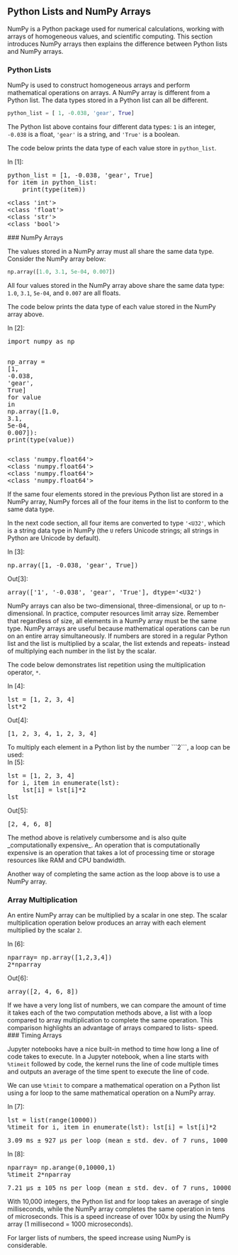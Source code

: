
## Python Lists and NumPy Arrays
NumPy is a Python package used for numerical calculations, working with arrays of homogeneous values, and scientific computing. This section introduces NumPy arrays then explains the difference between Python lists and NumPy arrays.
### Python Lists

NumPy is used to construct homogeneous arrays and perform mathematical operations on arrays. A NumPy array is different from a Python list. The data types stored in a Python list can all be different.

```python
python_list = [ 1, -0.038, 'gear', True]
```

The Python list above contains four different data types: ```1``` is an integer, ```-0.038``` is a float, ```'gear'``` is a string, and ```'True'``` is a boolean.

The code below prints the data type of each value store in ```python_list```.
<div class="cell border-box-sizing code_cell rendered">
<div class="input">
<div class="prompt input_prompt">In&nbsp;[1]:</div>
<div class="inner_cell">
    <div class="input_area">
<div class=" highlight hl-ipython3"><pre><span></span><span class="n">python_list</span> <span class="o">=</span> <span class="p">[</span><span class="mi">1</span><span class="p">,</span> <span class="o">-</span><span class="mf">0.038</span><span class="p">,</span> <span class="s1">&#39;gear&#39;</span><span class="p">,</span> <span class="kc">True</span><span class="p">]</span>
<span class="k">for</span> <span class="n">item</span> <span class="ow">in</span> <span class="n">python_list</span><span class="p">:</span>
    <span class="nb">print</span><span class="p">(</span><span class="nb">type</span><span class="p">(</span><span class="n">item</span><span class="p">))</span>
</pre></div>

</div>
</div>
</div>

<div class="output_wrapper">
<div class="output">


<div class="output_area">

<div class="prompt"></div>


<div class="output_subarea output_stream output_stdout output_text">
<pre>&lt;class &#39;int&#39;&gt;
&lt;class &#39;float&#39;&gt;
&lt;class &#39;str&#39;&gt;
&lt;class &#39;bool&#39;&gt;
</pre>
</div>
</div>

</div>
</div>

</div>
### NumPy Arrays

The values stored in a NumPy array must all share the same data type. Consider the NumPy array below:

```python
np.array([1.0, 3.1, 5e-04, 0.007])
```

All four values stored in the NumPy array above share the same data type: ```1.0```, ```3.1```, ```5e-04```, and ```0.007``` are all floats.

The code below prints the data type of each value stored in the NumPy array above.
<div class="cell border-box-sizing code_cell rendered">
<div class="input">
<div class="prompt input_prompt">In&nbsp;[2]:</div>
<div class="inner_cell">
    <div class="input_area">
<div class=" highlight hl-ipython3"><pre><span></span><span class="kn">import</span> <span class="nn">numpy</span> <span class="k">as</span> <span class="nn">np</span>

<span class="n">np_array</span> <span class="o">=</span> <span class="p">[</span><span class="mi">1</span><span class="p">,</span> <span class="o">-</span><span class="mf">0.038</span><span class="p">,</span> <span class="s1">&#39;gear&#39;</span><span class="p">,</span> <span class="kc">True</span><span class="p">]</span>
<span class="k">for</span> <span class="n">value</span> <span class="ow">in</span> <span class="n">np</span><span class="o">.</span><span class="n">array</span><span class="p">([</span><span class="mf">1.0</span><span class="p">,</span> <span class="mf">3.1</span><span class="p">,</span> <span class="mf">5e-04</span><span class="p">,</span> <span class="mf">0.007</span><span class="p">]):</span>
    <span class="nb">print</span><span class="p">(</span><span class="nb">type</span><span class="p">(</span><span class="n">value</span><span class="p">))</span>
</pre></div>

</div>
</div>
</div>

<div class="output_wrapper">
<div class="output">


<div class="output_area">

<div class="prompt"></div>


<div class="output_subarea output_stream output_stdout output_text">
<pre>&lt;class &#39;numpy.float64&#39;&gt;
&lt;class &#39;numpy.float64&#39;&gt;
&lt;class &#39;numpy.float64&#39;&gt;
&lt;class &#39;numpy.float64&#39;&gt;
</pre>
</div>
</div>

</div>
</div>

</div>
If the same four elements stored in the previous Python list are stored in a NumPy array, NumPy forces all of the four items in the list to conform to the same data type. 

In the next code section, all four items are converted to type ```'<U32'```, which is a string data type in NumPy (the ```U``` refers Unicode strings; all strings in Python are Unicode by default).
<div class="cell border-box-sizing code_cell rendered">
<div class="input">
<div class="prompt input_prompt">In&nbsp;[3]:</div>
<div class="inner_cell">
    <div class="input_area">
<div class=" highlight hl-ipython3"><pre><span></span><span class="n">np</span><span class="o">.</span><span class="n">array</span><span class="p">([</span><span class="mi">1</span><span class="p">,</span> <span class="o">-</span><span class="mf">0.038</span><span class="p">,</span> <span class="s1">&#39;gear&#39;</span><span class="p">,</span> <span class="kc">True</span><span class="p">])</span>
</pre></div>

</div>
</div>
</div>

<div class="output_wrapper">
<div class="output">


<div class="output_area">

<div class="prompt output_prompt">Out[3]:</div>




<div class="output_text output_subarea output_execute_result">
<pre>array([&#39;1&#39;, &#39;-0.038&#39;, &#39;gear&#39;, &#39;True&#39;], dtype=&#39;&lt;U32&#39;)</pre>
</div>

</div>

</div>
</div>

</div>
NumPy arrays can also be two-dimensional, three-dimensional, or up to n-dimensional. In practice, computer resources limit array size.  Remember that regardless of size, all elements in a NumPy array must be the same type.
NumPy arrays are useful because mathematical operations can be run on an entire array simultaneously. If numbers are stored in a regular Python list and the list is multiplied by a scalar, the list extends and repeats- instead of multiplying each number in the list by the scalar.

The code below demonstrates list repetition using the multiplication operator, ```*```.
<div class="cell border-box-sizing code_cell rendered">
<div class="input">
<div class="prompt input_prompt">In&nbsp;[4]:</div>
<div class="inner_cell">
    <div class="input_area">
<div class=" highlight hl-ipython3"><pre><span></span><span class="n">lst</span> <span class="o">=</span> <span class="p">[</span><span class="mi">1</span><span class="p">,</span> <span class="mi">2</span><span class="p">,</span> <span class="mi">3</span><span class="p">,</span> <span class="mi">4</span><span class="p">]</span>
<span class="n">lst</span><span class="o">*</span><span class="mi">2</span>
</pre></div>

</div>
</div>
</div>

<div class="output_wrapper">
<div class="output">


<div class="output_area">

<div class="prompt output_prompt">Out[4]:</div>




<div class="output_text output_subarea output_execute_result">
<pre>[1, 2, 3, 4, 1, 2, 3, 4]</pre>
</div>

</div>

</div>
</div>

</div>
To multiply each element in a Python list by the number ```2```, a loop can be used:
<div class="cell border-box-sizing code_cell rendered">
<div class="input">
<div class="prompt input_prompt">In&nbsp;[5]:</div>
<div class="inner_cell">
    <div class="input_area">
<div class=" highlight hl-ipython3"><pre><span></span><span class="n">lst</span> <span class="o">=</span> <span class="p">[</span><span class="mi">1</span><span class="p">,</span> <span class="mi">2</span><span class="p">,</span> <span class="mi">3</span><span class="p">,</span> <span class="mi">4</span><span class="p">]</span>
<span class="k">for</span> <span class="n">i</span><span class="p">,</span> <span class="n">item</span> <span class="ow">in</span> <span class="nb">enumerate</span><span class="p">(</span><span class="n">lst</span><span class="p">):</span>
    <span class="n">lst</span><span class="p">[</span><span class="n">i</span><span class="p">]</span> <span class="o">=</span> <span class="n">lst</span><span class="p">[</span><span class="n">i</span><span class="p">]</span><span class="o">*</span><span class="mi">2</span>
<span class="n">lst</span>
</pre></div>

</div>
</div>
</div>

<div class="output_wrapper">
<div class="output">


<div class="output_area">

<div class="prompt output_prompt">Out[5]:</div>




<div class="output_text output_subarea output_execute_result">
<pre>[2, 4, 6, 8]</pre>
</div>

</div>

</div>
</div>

</div>
The method above is relatively cumbersome and is also quite _computationally expensive_. An operation that is computationally expensive is an operation that takes a lot of processing time or storage resources like RAM and CPU bandwidth.

Another way of completing the same action as the loop above is to use a NumPy array.
### Array Multiplication

An entire NumPy array can be multiplied by a scalar in one step. The scalar multiplication operation below produces an array with each element multiplied by the scalar ```2```.
<div class="cell border-box-sizing code_cell rendered">
<div class="input">
<div class="prompt input_prompt">In&nbsp;[6]:</div>
<div class="inner_cell">
    <div class="input_area">
<div class=" highlight hl-ipython3"><pre><span></span><span class="n">nparray</span><span class="o">=</span> <span class="n">np</span><span class="o">.</span><span class="n">array</span><span class="p">([</span><span class="mi">1</span><span class="p">,</span><span class="mi">2</span><span class="p">,</span><span class="mi">3</span><span class="p">,</span><span class="mi">4</span><span class="p">])</span>
<span class="mi">2</span><span class="o">*</span><span class="n">nparray</span>
</pre></div>

</div>
</div>
</div>

<div class="output_wrapper">
<div class="output">


<div class="output_area">

<div class="prompt output_prompt">Out[6]:</div>




<div class="output_text output_subarea output_execute_result">
<pre>array([2, 4, 6, 8])</pre>
</div>

</div>

</div>
</div>

</div>
If we have a very long list of numbers, we can compare the amount of time it takes each of the two computation methods above, a list with a loop compared to array multiplication to complete the same operation. This comparison highlights an advantage of arrays compared to lists- speed.
### Timing Arrays

Jupyter notebooks have a nice built-in method to time how long a line of code takes to execute. In a Jupyter notebook, when a line starts with ```%timeit``` followed by code, the kernel runs the line of code multiple times and outputs an average of the time spent to execute the line of code.

We can use ```%timit``` to compare a mathematical operation on a Python list using a for loop to the same mathematical operation on a NumPy array.
<div class="cell border-box-sizing code_cell rendered">
<div class="input">
<div class="prompt input_prompt">In&nbsp;[7]:</div>
<div class="inner_cell">
    <div class="input_area">
<div class=" highlight hl-ipython3"><pre><span></span><span class="n">lst</span> <span class="o">=</span> <span class="nb">list</span><span class="p">(</span><span class="nb">range</span><span class="p">(</span><span class="mi">10000</span><span class="p">))</span>
<span class="o">%</span><span class="k">timeit</span> for i, item in enumerate(lst): lst[i] = lst[i]*2
</pre></div>

</div>
</div>
</div>

<div class="output_wrapper">
<div class="output">


<div class="output_area">

<div class="prompt"></div>


<div class="output_subarea output_stream output_stdout output_text">
<pre>3.09 ms ± 927 µs per loop (mean ± std. dev. of 7 runs, 1000 loops each)
</pre>
</div>
</div>

</div>
</div>

</div>
<div class="cell border-box-sizing code_cell rendered">
<div class="input">
<div class="prompt input_prompt">In&nbsp;[8]:</div>
<div class="inner_cell">
    <div class="input_area">
<div class=" highlight hl-ipython3"><pre><span></span><span class="n">nparray</span><span class="o">=</span> <span class="n">np</span><span class="o">.</span><span class="n">arange</span><span class="p">(</span><span class="mi">0</span><span class="p">,</span><span class="mi">10000</span><span class="p">,</span><span class="mi">1</span><span class="p">)</span>
<span class="o">%</span><span class="k">timeit</span> 2*nparray
</pre></div>

</div>
</div>
</div>

<div class="output_wrapper">
<div class="output">


<div class="output_area">

<div class="prompt"></div>


<div class="output_subarea output_stream output_stdout output_text">
<pre>7.21 µs ± 105 ns per loop (mean ± std. dev. of 7 runs, 100000 loops each)
</pre>
</div>
</div>

</div>
</div>

</div>
With 10,000 integers, the Python list and for loop takes an average of single milliseconds, while the NumPy array completes the same operation in tens of microseconds. This is a speed increase of over 100x by using the NumPy array (1 millisecond = 1000 microseconds).

For larger lists of numbers, the speed increase using NumPy is considerable.
 

